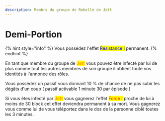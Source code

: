 ```yaml
---
description: Membre du groupe de Rebelle de Jett
---
```


# Demi-Portion

{% hint style="info" %}
Vous possédez l'effet <mark style="color:blue;">Résistance I</mark> permanent.
{% endhint %}

En tant que membre du groupe de <mark style="color:orange;">**Jett**</mark> vous pouvez être infecté par lui de plus comme tout les autres membres de son groupe il obtient toute vos identités à l'annonce des rôles.

Vous possédez un passif vous donnant 10 % de chance de ne pas subir les dégâts d'un coup ( passif activable 1 minute 30 par épisode )

Si vous êtes infecté par <mark style="color:orange;">**Jett**</mark> vous gagnerez l'effet <mark style="color:red;">Force I</mark> proche de lui à moins de 30 block cet effet deviendra permanent à sa mort. Vous gagnerez vous comme lui de vous téléportez dans le dos de la personne ciblé toutes les 3 minutes.
